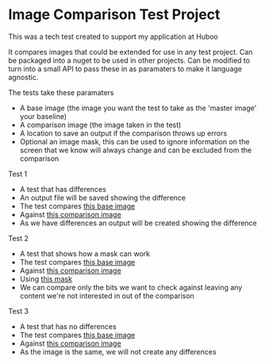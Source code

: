 # Image Comparison Test Project
This was a tech test created to support my application at Huboo

It compares images that could be extended for use in any test project.
Can be packaged into a nuget to be used in other projects.
Can be modified to turn into a small API to pass these in as paramaters to make it language agnostic.

The tests take these paramaters
- A base image (the image you want the test to take as the 'master image' your baseline)
- A comparison image (the image taken in the test)
- A location to save an output if the comparison throws up errors
- Optional an image mask, this can be used to ignore information on the screen that we know will always change and can be excluded from the comparison


Test 1
- A test that has differences
- An output file will be saved showing the difference
- The test compares [this base image](Image1_Base.png)
- Against [this comparison image](Image1_Comparison.png)
- As we have differences an output will be created showing the difference
 
Test 2
- A test that shows how a mask can work
- The test compares [this base image](Image2_Base.png)
- Against [this comparison image](Image2_Comparison.png)
- Using [this mask](Image2_Mask.png)
- We can compare only the bits we want to check against leaving any content we're not interested in out of the comparison

Test 3
- A test that has no differences
- The test compares [this base image](Image3_Base.png)
- Against [this comparison image](Image3_Comparison.png)
- As the image is the same, we will not create any differences